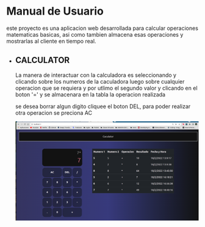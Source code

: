 
  
# **Manual de Usuario**

este proyecto es una aplicacion web desarrollada para calcular operaciones matematicas basicas, asi como tambien almacena esas operaciones y mostrarlas al cliente en tiempo real.

- ## **CALCULATOR**

    La manera de interactuar con la calculadora es seleccionando y clicando sobre los numeros de la caculadora luego sobre cualquier operacion que se requiera y por utlimo el segundo valor y clicando en el boton '=' y se almacenara en la tabla la operacion realizada

    se desea borrar algun digito cliquee el boton DEL,  para poder realizar otra operacion se preciona AC
    
    ![](https://raw.githubusercontent.com/davidlux123/SO1_Practica1/master/manuals/assets/main.png)